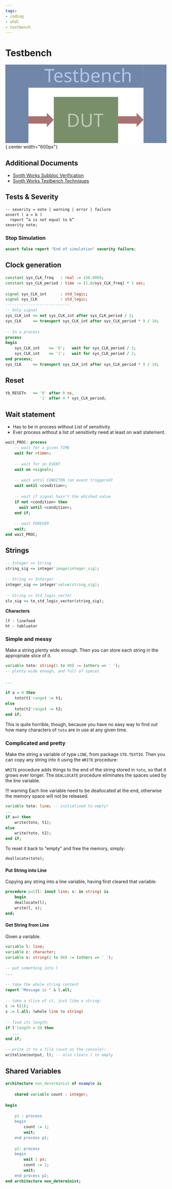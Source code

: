 ```yaml
---
tags:
- coding
- vhdl
- testbench
---
```

# Testbench

![](img/tb_dut.svg){.center width="600px"}

## Additional Documents

- [Synth Works Subbloc Verification](docs/synthworks_subblock_verification.pdf)
- [Synth Works Testbench Techniques](docs/synthworks_testbench_techniques.pdf)

## Tests & Severity

``` title="severity"
-- severity = note | warning | error | failure
assert ( a = b )
  report “a is not equal to b”
severity note;
```

### Stop Simulation

``` vhdl title="testbench stop"
assert false report "End of simulation" severity failure;
```

## Clock generation

``` vhdl title="clock"
constant sys_CLK_freq   : real := 150.00E6;
constant sys_CLK_period : time := (1.0/sys_CLK_freq) * 1 sec;

signal sys_CLK_int      : std_logic;
signal sys_CLK          : std_logic;
----------------------------
-- Only signal
sys_CLK_int <= not sys_CLK_int after sys_CLK_period / 2;
sys_CLK     <= transport sys_CLK_int after sys_CLK_period * 9 / 10;

-- In a process
process
begin
    sys_CLK_int    <= '0';   wait for sys_CLK_period / 2;
    sys_CLK_int    <= '1';   wait for sys_CLK_period / 2;
end process;
sys_CLK     <= transport sys_CLK_int after sys_CLK_period * 9 / 10;
```

## Reset

``` vhdl title="reset"
tb_RESETn   <= '0' after 0 ns,
               '1' after 4 * sys_CLK_period;
```

## Wait statement

- Has to be in process without List of sensitivity
- Ever process without a list of sensitivity need at least on wait statement.

``` vhdl title="wait"
wait_PROC: process
    -- wait for a given TIME
    wait for <time>;

    -- wait for an EVENT
    wait on <signal>;

    -- wait until CONDITON (on event triggered)
    wait until <condition>;

    -- wait if signal hasn't the whished value
    if not <condition> then
      wait until <condition>;
    end if;

    -- wait FOREVER
    wait;
end wait_PROC;
```

## Strings

``` vhdl title="string"
-- Integer => String
string_sig <= integer'image(integer_sig);

-- String => Interger
integer_sig <= integer'value(string_sig);

-- String => Std_logic_vector
slv_sig <= to_std_logic_vector(string_sig);
```

**Characters**

```
lf - linefeed
ht - tabluator
```

### Simple and messy

Make a string plenty wide enough. Then you can store each string in the appropriate slice of it.

``` vhdl title="string simple"
variable toto: string(1 to 80) := (others => ' ');
-- plenty wide enough, and full of spaces

...

if a = 0 then
    toto(t1'range) := t1;
else
    toto(t2'range) := t2;
end if;
```

This is quite horrible, though, because you have no easy way to find out how many characters of `toto` are in use at any given time.

### Complicated and pretty

Make the string a variable of type `LINE`, from package `STD.TEXTIO`. Then you can copy any string into it using the `WRITE` procedure:

`WRITE` procedure adds things to the end of the string stored in `toto`, so that it grows ever longer. The `DEALLOCATE` procedure eliminates the spaces used by the line variable.

!!! warning
    Each line variable need to be deallocated at the end, otherwise the memory space will not be released.

``` vhdl title="string pretty 1"
variable toto: line; -- initialised to empty!
...
if a=0 then
    write(toto, t1);
else
    write(toto, t2);
end if;
```

To reset it back to "empty" and free the memory, simply:

``` vhdl title="string pretty 2"
deallocate(toto);
```

#### Put String into Line

Copying any string into a line variable, having first cleared that variable:

``` vhdl title="string pretty 3"
procedure put(l: inout line; s: in string) is
    begin
    deallocate(l);
    write(l, s);
end;
```

#### Get String from Line

Given a variable.

``` vhdl title="string pretty 4"
variable l: line;
variable c: character;
variable s: string(1 to 80) := (others => ' ');

-- put something into l
...

-- take the whole string content
report "Message is " & l.all;

-- take a slice of it, just like a string:
c := l(1);
s := l.all; (whole line to string)

-- find its length:
if l'length > 50 then
   ...
end if;

-- write it to a file (such as the console):
writeline(output, l); -- also clears l to empty
```

## Shared Variables

``` vhdl title="shared variables"
architecture non_determinist of example is

    shared variable count : integer;

begin

    p1 : process
    begin
        count := 1;
        wait;
    end process p1;

    p2: process
    begin
        wait 1 ps;
        count := 2;
        wait;
    end process p2;
end architecture non_determinist;
```
